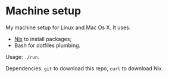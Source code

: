 # Machine setup

My machine setup for Linux and Mac Os X.
It uses:

- [Nix](https://nixos.org/) to install packages;
- Bash for dotfiles plumbing.

Usage: `./run`.

Dependencies: `git` to download this repo, `curl` to download Nix.
